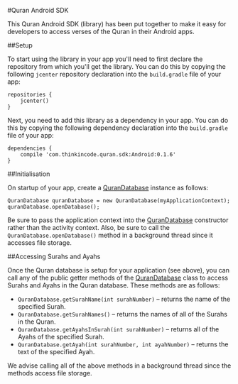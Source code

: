 #Quran Android SDK

This Quran Android SDK (library) has been put together to make it easy for developers to access verses of the Quran in their Android apps.

##Setup

To start using the library in your app you'll need to first declare the repository from which you'll get the library. You can do this by copying the following `jcenter` repository declaration into the `build.gradle` file of your app:

    repositories {
        jcenter()
    }

Next, you need to add this library as a dependency in your app. You can do this by copying the following dependency declaration into the `build.gradle` file of your app:

    dependencies {
        compile 'com.thinkincode.quran.sdk:Android:0.1.6'
    }

##Initialisation

On startup of your app, create a [QuranDatabase](Android/src/main/java/com/thinkincode/quran/sdk/database/QuranDatabase.java) instance as follows:

    QuranDatabase quranDatabase = new QuranDatabase(myApplicationContext);
    quranDatabase.openDatabase();

Be sure to pass the application context into the [QuranDatabase](Android/src/main/java/com/thinkincode/quran/sdk/database/QuranDatabase.java) constructor rather than the activity context. Also, be sure to call the `QuranDatabase.openDatabase()` method in a background thread since it accesses file storage.

##Accessing Surahs and Ayahs

Once the Quran database is setup for your application (see above), you can call any of the public getter methods of the [QuranDatabase](Android/src/main/java/com/thinkincode/quran/sdk/database/QuranDatabase.java) class to access Surahs and Ayahs in the Quran database. These methods are as follows:

* `QuranDatabase.getSurahName(int surahNumber)` – returns the name of the specified Surah.
* `QuranDatabase.getSurahNames()` – returns the names of all of the Surahs in the Quran.
* `QuranDatabase.getAyahsInSurah(int surahNumber)` – returns all of the Ayahs of the specified Surah.
* `QuranDatabase.getAyah(int surahNumber, int ayahNumber)` – returns the text of the specified Ayah.

We advise calling all of the above methods in a background thread since the methods access file storage.
